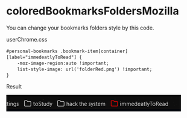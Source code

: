 # coloredBookmarksFoldersMozilla

You can change your bookmarks folders style by this code.

userChrome.css

```
#personal-bookmarks .bookmark-item[container][label="immedeatlyToRead"] {
	-moz-image-region:auto !important;
	list-style-image: url('folderRed.png') !important;
}
```

Result

![result](https://github.com/gekasam/coloredBookmarksFoldersMozilla/blob/main/coloredFolderIconsMozilla/result.png)
